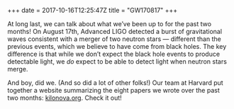 +++
date = 2017-10-16T12:25:47Z
title = "GW170817"
+++

At long last, we can talk about what we’ve been up to for the past two months!
On August 17th, Advanced LIGO detected a burst of gravitational waves
consistent with a merger of two neutron stars — different than the previous
events, which we believe to have come from black holes. The key difference is
that while we don’t expect the black hole events to produce detectable light,
we _do_ expect to be able to detect light when neutron stars merge.

And boy, did we. (And so did a lot of other folks!) Our team at Harvard put
together a website summarizing the eight papers we wrote over the past two
months: [kilonova.org](https://kilonova.org/). Check it out!
